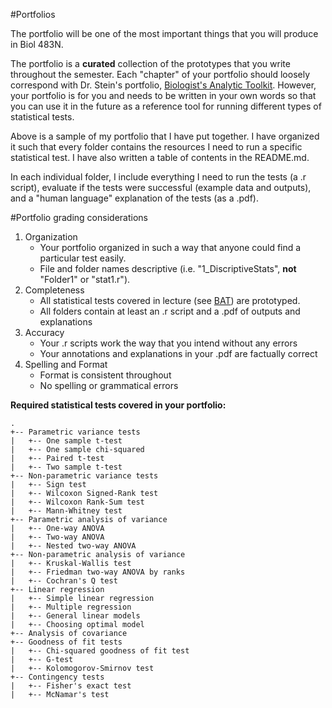 #Portfolios

The portfolio will be one of the most important things that you will produce in Biol 483N.

The portfolio is a **curated** collection of the prototypes that you write throughout the semester. Each "chapter" of your portfolio should loosely correspond with Dr. Stein's portfolio, [Biologist's Analytic Toolkit](http://biotoolbox.binghamton.edu). However, your portfolio is for you and needs to be written in your own words so that you can use it in the future as a reference tool for running different types of statistical tests. 

Above is a sample of my portfolio that I have put together. I have organized it such that every folder contains the resources I need to run a specific statistical test. I have also written a table of contents in the README.md.

In each individual folder, I include everything I need to run the tests (a .r script), evaluate if the tests were successful (example data and outputs), and a "human language" explanation of the tests (as a .pdf). 


#Portfolio grading considerations

1. Organization
    - Your portfolio organized in such a way that anyone could find a particular test easily.
    - File and folder names descriptive (i.e. "1_DiscriptiveStats", **not** "Folder1" or "stat1.r").
2. Completeness
    - All statistical tests covered in lecture (see [BAT](http://biotoolbox.binghamton.edu)) are prototyped.
    - All folders contain at least an .r script and a .pdf of outputs and explanations 
3. Accuracy
    - Your .r scripts work the way that you intend without any errors
    - Your annotations and explanations in your .pdf are factually correct
4. Spelling and Format
    - Format is consistent throughout
    - No spelling or grammatical errors


**Required statistical tests covered in your portfolio:**
````
.
+-- Parametric variance tests
|	+-- One sample t-test
|	+-- One sample chi-squared
|	+-- Paired t-test
|	+-- Two sample t-test
+-- Non-parametric variance tests
|	+-- Sign test
|	+-- Wilcoxon Signed-Rank test
|	+-- Wilcoxon Rank-Sum test
|	+-- Mann-Whitney test
+-- Parametric analysis of variance
|	+-- One-way ANOVA
|	+-- Two-way ANOVA
|	+-- Nested two-way ANOVA
+-- Non-parametric analysis of variance
|	+-- Kruskal-Wallis test
|	+-- Friedman two-way ANOVA by ranks
|	+-- Cochran's Q test
+-- Linear regression
|	+-- Simple linear regression
|	+-- Multiple regression
|	+-- General linear models
|	+-- Choosing optimal model
+-- Analysis of covariance
+-- Goodness of fit tests
|	+-- Chi-squared goodness of fit test
|	+-- G-test 
|	+-- Kolomogorov-Smirnov test
+-- Contingency tests
|	+-- Fisher's exact test
|	+-- McNamar's test
````
